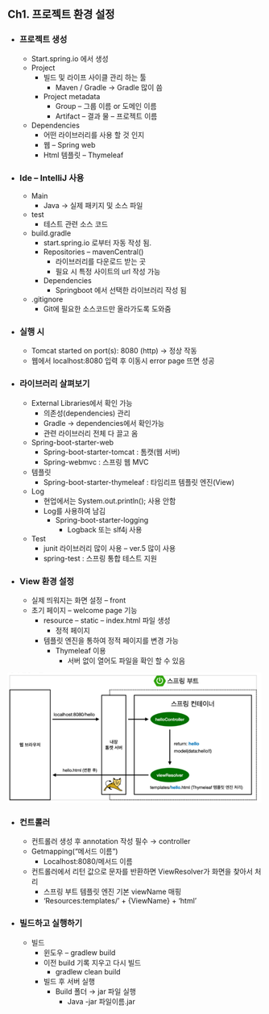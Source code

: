 ## Ch1. 프로젝트 환경 설정
  - ### 프로젝트 생성
    - Start.spring.io 에서 생성
    - Project
      - 빌드 및 라이프 사이클 관리 하는 툴
        - Maven / Gradle → Gradle 많이 씀
      - Project metadata
        - Group – 그룹 이름 or 도메인 이름 
        - Artifact – 결과 물 – 프로젝트 이름
    - Dependencies
      - 어떤 라이브러리를 사용 할 것 인지
      - 웹 – Spring web
      - Html 템플릿 – Thymeleaf
  - ### Ide – IntelliJ 사용
    - Main
      - Java → 실제 패키지 및 소스 파일
    - test
      - 테스트 관련 소스 코드
    - build.gradle
      - start.spring.io 로부터 자동 작성 됨.
      - Repositories – mavenCentral()
        - 라이브러리를 다운로드 받는 곳
        - 필요 시 특정 사이트의 url 작성 가능
      - Dependencies
        - Springboot 에서 선택한 라이브러리 작성 됨
    - .gitignore
      - Git에 필요한 소스코드만 올라가도록 도와줌
  - ### 실행 시
    - Tomcat started on port(s): 8080 (http) → 정상 작동
    - 웹에서 localhost:8080 입력 후 이동시 error page 뜨면 성공
  - ### 라이브러리 살펴보기
    - External Libraries에서 확인 가능
      - 의존성(dependencies) 관리
      - Gradle → dependencies에서 확인가능
      - 관련 라이브러리 전체 다 끌고 옴
    - Spring-boot-starter-web
      - Spring-boot-starter-tomcat : 톰캣(웹 서버)
      - Spring-webmvc : 스프링 웹 MVC
    - 템플릿
      - Spring-boot-starter-thymeleaf : 타임리프 템플릿 엔진(View)
    - Log
      - 현업에서는 System.out.println(); 사용 안함
      - Log를 사용하여 남김
        - Spring-boot-starter-logging
          - Logback 또는 slf4j 사용
    - Test
      - junit 라이브러리 많이 사용 – ver.5 많이 사용
      - spring-test : 스프링 통합 테스트 지원
  - ### View 환경 설정
    - 실제 띄워지는 화면 설정 – front
    - 초기 페이지 – welcome page 기능
      - resource – static – index.html 파일 생성
        - 정적 페이지
      - 템플릿 엔진을 통하여 정적 페이지를 변경 가능
        - Thymeleaf 이용
          - 서버 없이 열어도 파일을 확인 할 수 있음

![](img1.png)

- ### 컨트롤러
  - 컨트롤러 생성 후 annotation 작성 필수 → controller
  - Getmapping(“메서드 이름”)
    - Localhost:8080/메서드 이름
  - 컨트롤러에서 리턴 값으로 문자를 반환하면 ViewResolver가 화면을 찾아서 처리
    - 스프링 부트 템플릿 엔진 기본 viewName 매핑
    - ‘Resources:templates/’ + {ViewName} + ‘html’
- ### 빌드하고 실행하기
  - 빌드
    - 윈도우 – gradlew build
    - 이전 build 기록 지우고 다시 빌드
      - gradlew clean build
    - 빌드 후 서버 실행
      - Build 폴더 → jar 파일 실행
        - Java -jar 파일이름.jar

